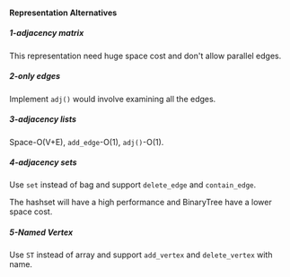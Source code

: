 #### Representation Alternatives

##### 1-adjacency matrix

This representation need huge space cost and don't allow parallel edges. 

##### 2-only edges

Implement `adj()` would involve examining all the edges.

##### 3-adjacency lists

Space-O(V+E), `add_edge`-O(1), `adj()`-O(1).

##### 4-adjacency sets

Use `set` instead of bag and support `delete_edge` and `contain_edge`.

The hashset will have a high performance and BinaryTree have a lower space cost.

##### 5-Named Vertex

Use `ST` instead of array and support `add_vertex` and `delete_vertex` with name.
